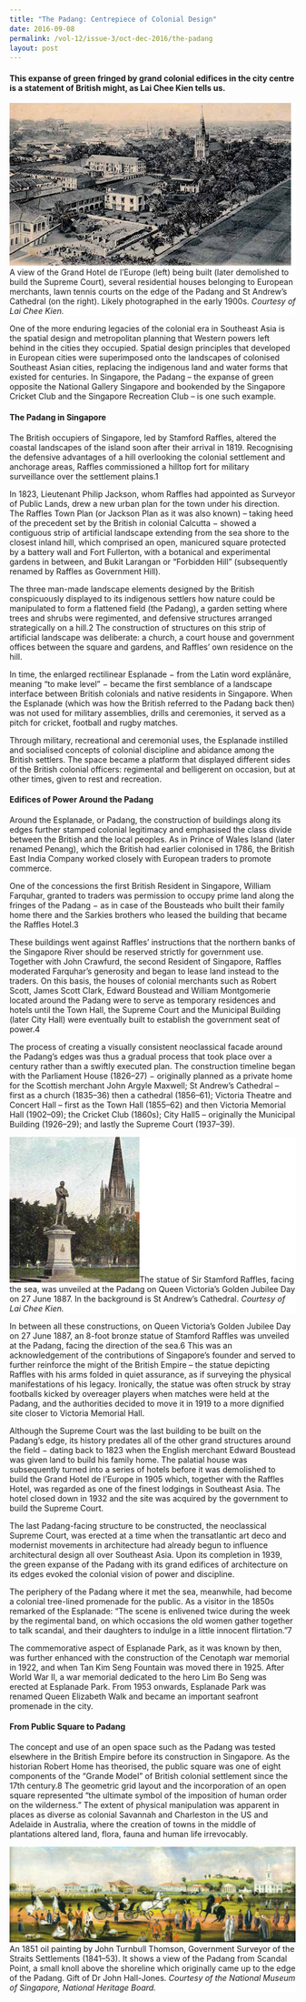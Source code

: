 ```yaml
---
title: "The Padang: Centrepiece of Colonial Design"
date: 2016-09-08
permalink: /vol-12/issue-3/oct-dec-2016/the-padang
layout: post
---
```

#### This expanse of green fringed by grand colonial edifices in the city centre is a statement of British might, as **Lai Chee Kien** tells us.

<div style="background-color: white;"><img src="/images/Vol-12-issue-3/the-padang/01-The-Padang.jpg">A view of the Grand Hotel de l’Europe (left) being built (later demolished to build the Supreme Court), several residential houses belonging to European merchants, lawn tennis courts on the edge of the Padang and St Andrew’s Cathedral (on the right). Likely photographed in the early 1900s. <i>Courtesy of Lai Chee Kien.</i></div>

One of the more enduring legacies of the colonial era in Southeast Asia is the spatial design and metropolitan planning that Western powers left behind in the cities they occupied. Spatial design principles that developed in European cities were superimposed onto the landscapes of colonised Southeast Asian cities, replacing the indigenous land and water forms that existed for centuries. In Singapore, the Padang – the expanse of green opposite the National Gallery Singapore and bookended by the Singapore Cricket Club and the Singapore Recreation Club – is one such example.

#### **The Padang in Singapore**

The British occupiers of Singapore, led by Stamford Raffles, altered the coastal landscapes of the island soon after their arrival in 1819. Recognising the defensive advantages of a hill overlooking the colonial settlement and anchorage areas, Raffles commissioned a hilltop fort for military surveillance over the settlement plains.1

 In 1823, Lieutenant Philip Jackson, whom Raffles had appointed as Surveyor of Public Lands, drew a new urban plan for the town under his direction. The Raffles Town Plan (or Jackson Plan as it was also known) – taking heed of the precedent set by the British in colonial Calcutta − showed a contiguous strip of artificial landscape extending from the sea shore to the closest inland hill, which comprised an open, manicured square protected by a battery wall and Fort Fullerton, with a botanical and experimental gardens in between, and Bukit Larangan or “Forbidden Hill” (subsequently renamed by Raffles as Government Hill).

The three man-made landscape elements designed by the British conspicuously displayed to its indigenous settlers how nature could be manipulated to form a flattened field (the Padang), a garden setting where trees and shrubs were regimented, and defensive structures arranged strategically on a hill.2 The construction of structures on this strip of artificial landscape was deliberate: a church, a court house and government offices between the square and gardens, and Raffles’ own residence on the hill.

In time, the enlarged rectilinear Esplanade − from the Latin word explānāre, meaning “to make level” − became the first semblance of a landscape interface between British colonials and native residents in Singapore. When the Esplanade (which was how the British referred to the Padang back then) was not used for military assemblies, drills and ceremonies, it served as a pitch for cricket, football and rugby matches.

Through military, recreational and ceremonial uses, the Esplanade instilled and socialised concepts of colonial discipline and abidance among the British settlers. The space became a platform that displayed different sides of the British colonial officers: regimental and belligerent on occasion, but at other times, given to rest and recreation.

#### **Edifices of Power Around the Padang**

Around the Esplanade, or Padang, the construction of buildings along its edges further stamped colonial legitimacy and emphasised the class divide between the British and the local peoples. As in Prince of Wales Island (later renamed Penang), which the British had earlier colonised in 1786, the British East India Company worked closely with European traders to promote commerce.

One of the concessions the first British Resident in Singapore, William Farquhar, granted to traders was permission to occupy prime land along the fringes of the Padang − as in case of the Bousteads who built their family home there and the Sarkies brothers who leased the building that became the Raffles Hotel.3

These buildings went against Raffles’ instructions that the northern banks of the Singapore River should be reserved strictly for government use. Together with John Crawfurd, the second Resident of Singapore, Raffles moderated Farquhar’s generosity and began to lease land instead to the traders. On this basis, the houses of colonial merchants such as Robert Scott, James Scott Clark, Edward Boustead and William Montgomerie located around the Padang were to serve as temporary residences and hotels until the Town Hall, the Supreme Court and the Municipal Building (later City Hall) were eventually built to establish the government seat of power.4

The process of creating a visually consistent neoclassical facade around the Padang’s edges was thus a gradual process that took place over a century rather than a swiftly executed plan. The construction timeline began with the Parliament House (1826–27) − originally planned as a private home for the Scottish merchant John Argyle Maxwell; St Andrew’s Cathedral – first as a church (1835–36) then a cathedral (1856–61); Victoria Theatre and Concert Hall – first as the Town Hall (1855–62) and then Victoria Memorial Hall (1902–09); the Cricket Club (1860s); City Hall5 – originally the Municipal Building (1926–29); and lastly the Supreme Court (1937–39).

<div style="background-color: white;"><img src="/images/Vol-12-issue-3/the-padang/02-The-Padang.jpg">The statue of Sir Stamford Raffles, facing the sea, was unveiled at the Padang on Queen Victoria’s Golden Jubilee Day on 27 June 1887. In the background is St Andrew’s Cathedral. <i>Courtesy of Lai Chee Kien.</i></div>

In between all these constructions, on Queen Victoria’s Golden Jubilee Day on 27 June 1887, an 8-foot bronze statue of Stamford Raffles was unveiled at the Padang, facing the direction of the sea.6 This was an acknowledgement of the contributions of Singapore’s founder and served to further reinforce the might of the British Empire – the statue depicting Raffles with his arms folded in quiet assurance, as if surveying the physical manifestations of his legacy. Ironically, the statue was often struck by stray footballs kicked by overeager players when matches were held at the Padang, and the authorities decided to move it in 1919 to a more dignified site closer to Victoria Memorial Hall.

Although the Supreme Court was the last building to be built on the Padang’s edge, its history predates all of the other grand structures around the field − dating back to 1823 when the English merchant Edward Boustead was given land to build his family home. The palatial house was subsequently turned into a series of hotels before it was demolished to build the Grand Hotel de l’Europe in 1905 which, together with the Raffles Hotel, was regarded as one of the finest lodgings in Southeast Asia. The hotel closed down in 1932 and the site was acquired by the government to build the Supreme Court.

The last Padang-facing structure to be constructed, the neoclassical Supreme Court, was erected at a time when the transatlantic art deco and modernist movements in architecture had already begun to influence architectural design all over Southeast Asia. Upon its completion in 1939, the green expanse of the Padang with its grand edifices of architecture on its edges evoked the colonial vision of power and discipline.

The periphery of the Padang where it met the sea, meanwhile, had become a colonial tree-lined promenade for the public. As a visitor in the 1850s remarked of the Esplanade: “The scene is enlivened twice during the week by the regimental band, on which occasions the old women gather together to talk scandal, and their daughters to indulge in a little innocent flirtation.”7

The commemorative aspect of Esplanade Park, as it was known by then, was further enhanced with the construction of the Cenotaph war memorial in 1922, and when Tan Kim Seng Fountain was moved there in 1925. After World War II, a war memorial dedicated to the hero Lim Bo Seng was erected at Esplanade Park. From 1953 onwards, Esplanade Park was renamed Queen Elizabeth Walk and became an important seafront promenade in the city.

#### **From Public Square to Padang**

The concept and use of an open space such as the Padang was tested elsewhere in the British Empire before its construction in Singapore. As the historian Robert Home has theorised, the public square was one of eight components of the “Grande Model” of British colonial settlement since the 17th century.8 The geometric grid layout and the incorporation of an open square represented “the ultimate symbol of the imposition of human order on the wilderness.” The extent of physical manipulation was apparent in places as diverse as colonial Savannah and Charleston in the US and Adelaide in Australia, where the creation of towns in the middle of plantations altered land, flora, fauna and human life irrevocably.

<div style="background-color: white;"><img src="/images/Vol-12-issue-3/the-padang/03-The-Padang.jpg">An 1851 oil painting by John Turnbull Thomson, Government Surveyor of the Straits Settlements (1841–53). It shows a view of the Padang from Scandal Point, a small knoll above the shoreline which originally came up to the edge of the Padang. Gift of Dr John Hall-Jones. <i>Courtesy of the National Museum of Singapore, National Heritage Board.</i></div>